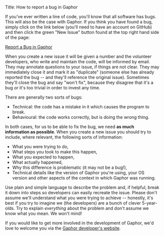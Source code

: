 Title: How to report a bug in Gaphor

If you've ever written a line of code, you'll know that all software has bugs.
This will also be the case with Gaphor. If you think you have found a bug, simply
click on the link below (you'll need to have an account on GitHub) and then
click the green "New Issue" button found at the top right hand side of the
page:

[Report a Bug in Gaphor](https://github.com/gaphor/gaphor/issues)

When you create a new issue it will be given a number and the volunteer
developers, who write and maintain the code, will be informed by email. They
may annotate questions to your issue, if things are not clear. They may
immediately close it and mark it as "duplicate" (someone else has already
reported the bug -- and they'll reference the original issue). Sometimes
they'll close the bug and say "won't fix", because they disagree that it's a
bug *or* it's too trivial in order to invest any time.

There are generally two sorts of bugs:

* Technical: the code has a mistake in it which causes the program to break.
* Behavioural: the code works correctly, but is doing the wrong thing.

In both cases, for us to be able to fix the bug, we need **as much information
as possible**. When you create a new issue you should try to include, where
relevant, the following sorts of information:

* What you were trying to do,
* What steps you took to make this happen,
* What you expected to happen,
* What actually happened,
* Why this difference is problematic (it may not be a bug!),
* Technical details like the version of Gaphor you're using, your OS version and
  other aspects of the context in which Gaphor was running. 

Use plain and simple language to describe the problem and, if helpful, break
it down into steps so developers can easily recreate the issue. Please don't
assume we'll understand what you were trying to achieve -- honestly, it's best
if you try to imagine we (the developers) are a bunch of clever 5-year-olds. 
Try to explain *everything* about the problem and don't assume we know what you
mean. We won't mind!

If you would like to get more involved in the development of Gaphor, we'd love to
welcome you via the [Gaphor developer's website](http://gaphor.rtfd.io/).